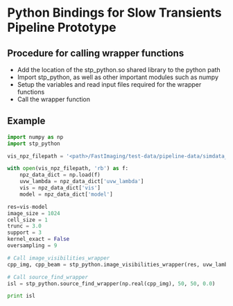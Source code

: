 # Python Bindings for Slow Transients Pipeline Prototype
## Procedure for calling wrapper functions
- Add the location of the stp_python.so shared library to the python path
- Import stp_python, as well as other important modules such as numpy
- Setup the variables and read input files required for the wrapper functions
- Call the wrapper function

## Example
```python
import numpy as np
import stp_python

vis_npz_filepath = '<path>/FastImaging/test-data/pipeline-data/simdata_small.npz'

with open(vis_npz_filepath, 'rb') as f:
    npz_data_dict = np.load(f)
    uvw_lambda = npz_data_dict['uvw_lambda']
    vis = npz_data_dict['vis']
    model = npz_data_dict['model']

res=vis-model
image_size = 1024
cell_size = 1
trunc = 3.0
support = 3
kernel_exact = False
oversampling = 9

# Call image_visibilities_wrapper
cpp_img, cpp_beam = stp_python.image_visibilities_wrapper(res, uvw_lambda, image_size, cell_size, stp_python.KernelFunction.GaussianSinc, trunc, support, kernel_exact, oversampling, True)

# Call source_find_wrapper
isl = stp_python.source_find_wrapper(np.real(cpp_img), 50, 50, 0.0)

print isl
```

